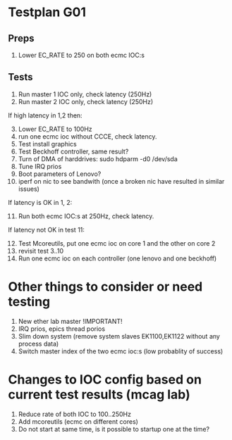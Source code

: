 # Testplan G01

## Preps
1. Lower EC_RATE to 250 on both ecmc IOC:s

## Tests
1. Run master 1 IOC only, check latency (250Hz)
2. Run master 2 IOC only, check latency (250Hz)

If high latency in 1,2 then:

3. Lower EC_RATE to 100Hz
4. run one ecmc ioc without CCCE, check latency.
5. Test install graphics
6. Test Beckhoff controller, same result?
7. Turn of DMA of harddrives: sudo hdparm -d0 /dev/sda
8. Tune IRQ prios
9. Boot parameters of Lenovo?
10. iperf on nic to see bandwith (once a broken nic have resulted in similar issues)

If latency is OK in 1, 2:

11. Run both ecmc IOC:s at 250Hz, check latency.

If latency not OK in test 11:

12. Test Mcoreutils, put one ecmc ioc on core 1 and the other on core 2
13. revisit test 3..10
14. Run one ecmc ioc on each controller (one lenovo and one beckhoff)

# Other things to consider or need testing
1. New ether lab master !IMPORTANT!
2. IRQ prios, epics thread porios
3. Slim down system (remove system slaves EK1100,EK1122 without any process data)
4. Switch master index of the two ecmc ioc:s (low probablity of success)

# Changes to IOC config based on current test results (mcag lab)
1. Reduce rate of both IOC to 100..250Hz
2. Add mcoreutils (ecmc on different cores)
3. Do not start at same time, is it possible to startup one at the time?

